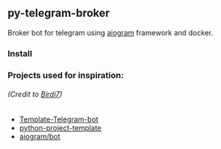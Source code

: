 ## py-telegram-broker

Broker bot for telegram
using [aiogram](https://github.com/aiogram/aiogram) framework
and docker.

### Install

### Projects used for inspiration:
###### (Credit to [Birdi7](https://github.com/Birdi7))
 - [Template-Telegram-bot](https://github.com/Birdi7/Template-Telegram-bot)
 - [python-project-template](https://github.com/Birdi7/python-project-template)
 - [aiogram/bot](https://github.com/aiogram/bot)
